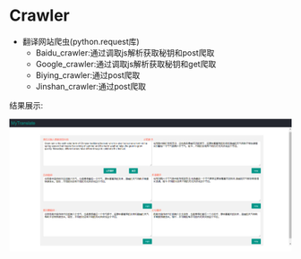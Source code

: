 # Crawler
- 翻译网站爬虫(python.request库)
	- Baidu_crawler:通过调取js解析获取秘钥和post爬取
	- Google_crawler:通过调取js解析获取秘钥和get爬取
	- Biying_crawler:通过post爬取
	- Jinshan_crawler:通过post爬取
	
结果展示:

![](./结果展示.png)

